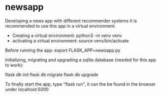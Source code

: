 # newsapp
Developing a news app with different recommender systems
It is recommended to use this app in a virtual environment. 
- Creating a virtual environment: python3 -m venv venv
- activating a virtual environment: source venv/bin/activate

Before running the app: 
export FLASK_APP=newsapp.py

Initializing, migrating and upgrading a sqlite database (needed for this app to work): 

flask db init
flask db migrate
flask db upgrade

To finally start the app, type "flask run", it can the be found in the browser under localhost:5000
